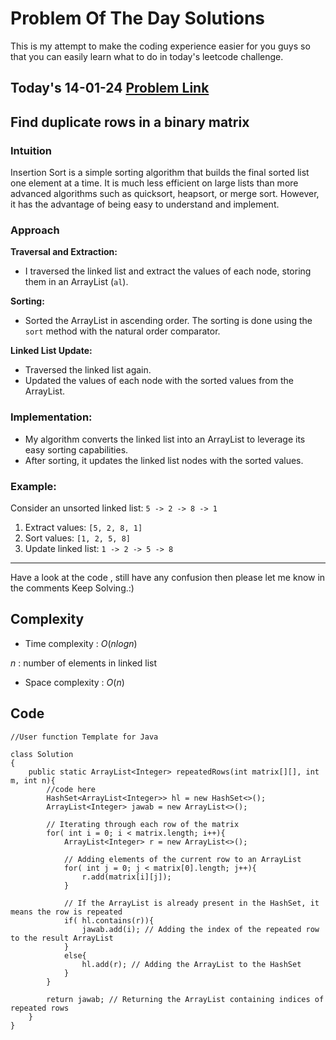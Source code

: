 # Problem Of The Day Solutions

This is my attempt to make the coding experience easier for you guys so that you can easily learn what to do in today's leetcode challenge.

## Today's 14-01-24 [Problem Link](https://www.geeksforgeeks.org/problems/find-duplicate-rows-in-a-binary-matrix/1)
## Find duplicate rows in a binary matrix

### Intuition
Insertion Sort is a simple sorting algorithm that builds the final sorted list one element at a time. It is much less efficient on large lists than more advanced algorithms such as quicksort, heapsort, or merge sort. However, it has the advantage of being easy to understand and implement.

### Approach
**Traversal and Extraction:**
   - I traversed the linked list and extract the values of each node, storing them in an ArrayList (`al`).
   
**Sorting:**
   - Sorted the ArrayList in ascending order. The sorting is done using the `sort` method with the natural order comparator.

**Linked List Update:**
   - Traversed the linked list again.
   - Updated the values of each node with the sorted values from the ArrayList.

### Implementation:
- My algorithm converts the linked list into an ArrayList to leverage its easy sorting capabilities.
- After sorting, it updates the linked list nodes with the sorted values.

### Example:
Consider an unsorted linked list: `5 -> 2 -> 8 -> 1`
1. Extract values: `[5, 2, 8, 1]`
2. Sort values: `[1, 2, 5, 8]`
3. Update linked list: `1 -> 2 -> 5 -> 8`

---
Have a look at the code , still have any confusion then please let me know in the comments
Keep Solving.:)

## Complexity
- Time complexity : $O(nlogn)$
<!-- Add your time complexity here, e.g. $$O())$$ -->
$n$ : number of elements in linked list
- Space complexity : $O(n)$
<!-- Add your space complexity here, e.g. $$O(n)$$ -->

## Code
```
//User function Template for Java

class Solution
{
    public static ArrayList<Integer> repeatedRows(int matrix[][], int m, int n){
        //code here
        HashSet<ArrayList<Integer>> hl = new HashSet<>();
        ArrayList<Integer> jawab = new ArrayList<>();
        
        // Iterating through each row of the matrix
        for( int i = 0; i < matrix.length; i++){
            ArrayList<Integer> r = new ArrayList<>();
            
            // Adding elements of the current row to an ArrayList
            for( int j = 0; j < matrix[0].length; j++){
                r.add(matrix[i][j]);
            }
            
            // If the ArrayList is already present in the HashSet, it means the row is repeated
            if( hl.contains(r)){
                jawab.add(i); // Adding the index of the repeated row to the result ArrayList
            }
            else{
                hl.add(r); // Adding the ArrayList to the HashSet
            }
        }
        
        return jawab; // Returning the ArrayList containing indices of repeated rows
    }
}
```

